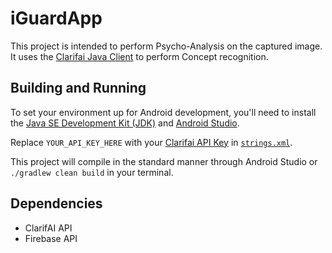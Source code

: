 # iGuardApp
This project is intended to perform Psycho-Analysis on the captured image. It uses the [Clarifai Java Client](https://github.com/Clarifai/clarifai-java) to perform Concept recognition.

## Building and Running
To set your environment up for Android development, you'll need to install the
[Java SE Development Kit (JDK)](http://www.oracle.com/technetwork/java/javase/downloads/jdk8-downloads-2133151.html)
and [Android Studio](https://developer.android.com/studio/index.html).

Replace `YOUR_API_KEY_HERE` with your [Clarifai API Key](http://blog.clarifai.com/introducing-api-keys-a-safer-way-to-authenticate-your-applications/) in [`strings.xml`](app/src/main/res/values/strings.xml).

This project will compile in the standard manner through Android Studio or `./gradlew clean build` in your terminal.

## Dependencies
- ClarifAI API
- Firebase API

